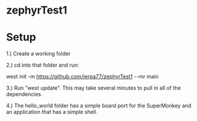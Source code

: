 # zephyrTest1



# Setup

1.) Create a working folder

2.) cd into that folder and run:

west init -m https://github.com/jerpa77/zephyrTest1 --mr main

3.) Run "west update". This may take several minutes to pull in all of the dependencies.

4.) The hello_world folder has a simple board port for the SuperMonkey and an application that has a simple shell.
